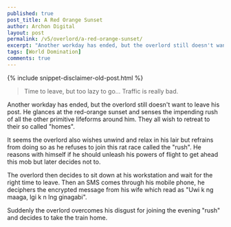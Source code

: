 ```yaml
---
published: true
post_title: A Red Orange Sunset
author: Archon Digital
layout: post
permalink: /v5/overlord/a-red-orange-sunset/
excerpt: "Another workday has ended, but the overlord still doesn't want to leave his post. He glances at the red-orange sunset and senses the impending rush of all the other primitive lifeforms around him. They all wish to retreat to their so called homes."
tags: [World Domination]
comments: true  
---
```

{% include snippet-disclaimer-old-post.html %}

<blockquote>
	<p class="lead">Time to leave, but too lazy to go... Traffic is really bad.</p>
</blockquote>

Another workday has ended, but the overlord still doesn't want to leave his post. He glances at the red-orange sunset and senses the impending rush of all the other primitive lifeforms around him. They all wish to retreat to their so called "homes".

It seems the overlord also wishes unwind and relax in his lair but refrains from doing so as he refuses to join this rat race called the "rush". He reasons with himself if he should unleash his powers of flight to get ahead this mob but later decides not to.<!--more-->

The overlord then decides to sit down at his workstation and wait for the right time to leave. Then an SMS comes through his mobile phone, he deciphers the encrypted message from his wife which read as "Uwi k ng maaga, lgi k n lng ginagabi".

Suddenly the overlord overcomes his disgust for joining the evening "rush" and decides to take the train home.
